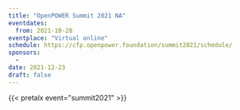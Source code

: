 ```yaml
---
title: "OpenPOWER Summit 2021 NA"
eventdates:
  from: 2021-10-28
eventplace: "Virtual online"
schedule: https://cfp.openpower.foundation/summit2021/schedule/
sponsors:
  -
date: 2021-12-23
draft: false
---
```



{{< pretalx event="summit2021" >}}
